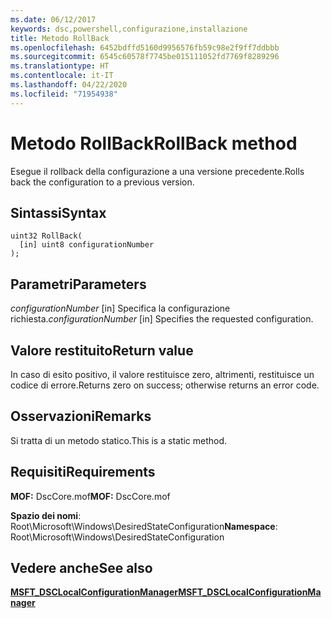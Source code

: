 ```yaml
---
ms.date: 06/12/2017
keywords: dsc,powershell,configurazione,installazione
title: Metodo RollBack
ms.openlocfilehash: 6452bdffd5160d9956576fb59c98e2f9ff7ddbbb
ms.sourcegitcommit: 6545c60578f7745be015111052fd7769f8289296
ms.translationtype: HT
ms.contentlocale: it-IT
ms.lasthandoff: 04/22/2020
ms.locfileid: "71954938"
---
```

# <a name="rollback-method"></a><span data-ttu-id="a9b2c-103">Metodo RollBack</span><span class="sxs-lookup"><span data-stu-id="a9b2c-103">RollBack method</span></span>

<span data-ttu-id="a9b2c-104">Esegue il rollback della configurazione a una versione precedente.</span><span class="sxs-lookup"><span data-stu-id="a9b2c-104">Rolls back the configuration to a previous version.</span></span>

## <a name="syntax"></a><span data-ttu-id="a9b2c-105">Sintassi</span><span class="sxs-lookup"><span data-stu-id="a9b2c-105">Syntax</span></span>

```mof
uint32 RollBack(
  [in] uint8 configurationNumber
);
```

## <a name="parameters"></a><span data-ttu-id="a9b2c-106">Parametri</span><span class="sxs-lookup"><span data-stu-id="a9b2c-106">Parameters</span></span>

<span data-ttu-id="a9b2c-107">*configurationNumber* \[in\] Specifica la configurazione richiesta.</span><span class="sxs-lookup"><span data-stu-id="a9b2c-107">*configurationNumber* \[in\] Specifies the requested configuration.</span></span>

## <a name="return-value"></a><span data-ttu-id="a9b2c-108">Valore restituito</span><span class="sxs-lookup"><span data-stu-id="a9b2c-108">Return value</span></span>

<span data-ttu-id="a9b2c-109">In caso di esito positivo, il valore restituisce zero, altrimenti, restituisce un codice di errore.</span><span class="sxs-lookup"><span data-stu-id="a9b2c-109">Returns zero on success; otherwise returns an error code.</span></span>

## <a name="remarks"></a><span data-ttu-id="a9b2c-110">Osservazioni</span><span class="sxs-lookup"><span data-stu-id="a9b2c-110">Remarks</span></span>

<span data-ttu-id="a9b2c-111">Si tratta di un metodo statico.</span><span class="sxs-lookup"><span data-stu-id="a9b2c-111">This is a static method.</span></span>

## <a name="requirements"></a><span data-ttu-id="a9b2c-112">Requisiti</span><span class="sxs-lookup"><span data-stu-id="a9b2c-112">Requirements</span></span>

<span data-ttu-id="a9b2c-113">**MOF:** DscCore.mof</span><span class="sxs-lookup"><span data-stu-id="a9b2c-113">**MOF:** DscCore.mof</span></span>

<span data-ttu-id="a9b2c-114">**Spazio dei nomi**: Root\Microsoft\Windows\DesiredStateConfiguration</span><span class="sxs-lookup"><span data-stu-id="a9b2c-114">**Namespace**: Root\Microsoft\Windows\DesiredStateConfiguration</span></span>

## <a name="see-also"></a><span data-ttu-id="a9b2c-115">Vedere anche</span><span class="sxs-lookup"><span data-stu-id="a9b2c-115">See also</span></span>

[<span data-ttu-id="a9b2c-116">**MSFT_DSCLocalConfigurationManager**</span><span class="sxs-lookup"><span data-stu-id="a9b2c-116">**MSFT_DSCLocalConfigurationManager**</span></span>](msft-dsclocalconfigurationmanager.md)
